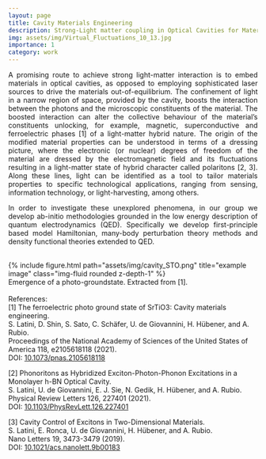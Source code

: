 ```yaml
---
layout: page
title: Cavity Materials Engineering
description: Strong-Light matter coupling in Optical Cavities for Material Control
img: assets/img/Virtual_Fluctuations_10_13.jpg
importance: 1
category: work
---
```


<div style="text-align: justify">
A promising route to achieve strong light-matter interaction is to embed materials in optical cavities, as opposed to employing sophisticated laser sources to drive the materials out-of-equilibrium. The confinement of light in a narrow region of space, provided by the cavity, boosts the interaction between the photons and the microscopic constituents of the material. The boosted interaction can alter the collective behaviour of the material’s constituents unlocking, for example, magnetic, superconductive and ferroelectric phases [1] of a light-matter hybrid nature. The origin of the modified material properties can be understood in terms of a dressing picture, where the electronic (or nuclear) degrees of freedom of the material are dressed by the electromagnetic field and its fluctuations resulting in a light-matter state of hybrid character called polaritons [2, 3]. Along these lines, light can be identified as a tool to tailor materials properties to specific technological applications, ranging from sensing, information technology, or light-harvesting, among others.

In order to investigate these unexplored phenomena, in our group we develop ab-initio methodologies grounded in the low energy description of quantum electrodynamics (QED). Specifically we develop first-principle based model Hamiltonian, many-body perturbation theory methods and density functional theories extended to QED.
</div>
<br>




<div class="row">
    <div class="col-sm mt-3 mt-md-0">
        {% include figure.html path="assets/img/cavity_STO.png" title="example image" class="img-fluid rounded z-depth-1" %}
    </div>
</div>
<div class="caption">
    Emergence of a photo-groundstate. Extracted from [1].
</div>

<br>
References:
<br>
[1] The ferroelectric photo ground state of SrTiO3: Cavity materials engineering.<br>
S. Latini, D. Shin, S. Sato, C. Schäfer, U. de Giovannini, H. Hübener, and A. Rubio.<br>
Proceedings of the National Academy of Sciences of the United States of America 118, e2105618118 (2021).<br>
DOI: <a href="https://doi.org/10.1073/pnas.2105618118">10.1073/pnas.2105618118</a>

[2] Phonoritons as Hybridized Exciton-Photon-Phonon Excitations in a Monolayer h-BN Optical Cavity.<br>
S. Latini, U. de Giovannini, E. J. Sie, N. Gedik, H. Hübener, and A. Rubio.<br>
Physical Review Letters 126, 227401 (2021).<br>
DOI: <a href="https://doi.org/10.1103/PhysRevLett.126.227401">10.1103/PhysRevLett.126.227401</a>

[3] Cavity Control of Excitons in Two-Dimensional Materials.<br>
S. Latini, E. Ronca, U. de Giovannini, H. Hübener, and A. Rubio.<br>
Nano Letters 19, 3473-3479 (2019).<br>
DOI: <a href="https://doi.org/10.1021/acs.nanolett.9b00183">10.1021/acs.nanolett.9b00183</a>
